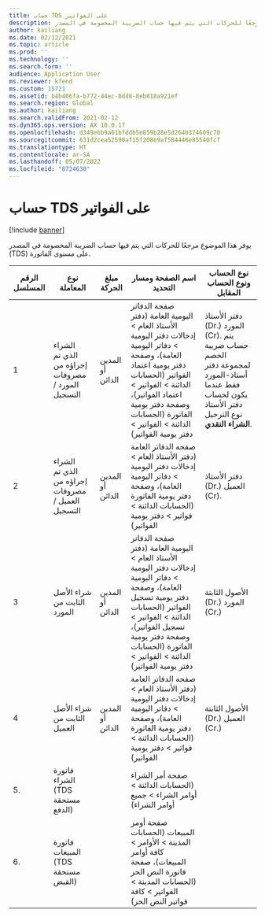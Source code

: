 ```yaml
---
title: حساب TDS على الفواتير
description: يوفر هذا الموضوع مرجعًا للحركات التي يتم فيها حساب الضريبة المخصومة في المصدر (TDS) على مستوى الفاتورة.
author: kailiang
ms.date: 02/12/2021
ms.topic: article
ms.prod: ''
ms.technology: ''
ms.search.form: ''
audience: Application User
ms.reviewer: kfend
ms.custom: 15721
ms.assetid: b4b406fa-b772-44ec-8dd8-8eb818a921ef
ms.search.region: Global
ms.author: kailiang
ms.search.validFrom: 2021-02-12
ms.dyn365.ops.version: AX 10.0.17
ms.openlocfilehash: d349ebb9a61bfddb5e859b28e5d264b374609c70
ms.sourcegitcommit: 631d2cea52590af15f208e9af584446e85540fcf
ms.translationtype: HT
ms.contentlocale: ar-SA
ms.lasthandoff: 05/07/2022
ms.locfileid: "8724630"
---
```

# <a name="tds-calculation-on-invoices"></a>حساب TDS على الفواتير

[!include [banner](../includes/banner.md)]

يوفر هذا الموضوع مرجعًا للحركات التي يتم فيها حساب الضريبة المخصومة في المصدر (TDS) على مستوى الفاتورة.

| الرقم المسلسل | نوع المعاملة                                 | مبلغ الحركة | اسم الصفحة ومسار التحديد                                 | نوع الحساب ونوع الحساب المقابل                         |
| ------------- | ------------------------------------------------ | ------------------ | ------------------------------------------------------------ | ------------------------------------------------------------ |
| 1            | الشراء الذي تم إجراؤه من مصروفات المورد / التسجيل   | المدين أو الدائن  | صفحة الدفاتر اليومية العامة (دفتر الأستاذ العام > إدخالات دفتر اليومية > دفاتر اليومية العامة)، وصفحة دفتر يومية اعتماد الفواتير (الحسابات الدائنة > الفواتير > اعتماد الفواتير)، وصفحة دفتر يومية الفاتورة (الحسابات الدائنة > الفواتير > دفتر يومية الفواتير) | دفتر الأستاذ (Dr.) المورد (Cr).  يتم حساب ضريبة الخصم لمجموعة دفتر أستاذ-المورد فقط عندما يكون لحساب دفتر الأستاذ نوع الترحيل **الشراء**  **النقدي**. |
| 2            | الشراء الذي تم إجراؤه من مصروفات العميل / التسجيل | المدين أو الدائن  | صفحه الدفاتر العامة (دفتر الأستاذ العام > إدخالات دفتر اليومية > دفاتر اليومية العامة)، وصفحة دفتر يومية الفاتورة (الحسابات الدائنة > فواتير > دفتر يومية الفواتير) | دفتر الأستاذ (Dr.) العميل (Cr).                                 |
| 3            | شراء الأصل الثابت من المورد              | المدين أو الدائن  | صفحة الدفاتر اليومية العامة (دفتر الأستاذ العام > إدخالات دفتر اليومية > دفاتر اليومية العامة)، وصفحة دفتر يومية تسجيل الفواتير (الحسابات الدائنة > الفواتير > تسجيل الفواتير)، وصفحة دفتر يومية الفاتورة (الحسابات الدائنة > الفواتير > دفتر يومية الفواتير) | الأصول الثابتة (Dr.) المورد (Cr.)                             |
| 4            | شراء الأصل الثابت من العميل            | المدين أو الدائن  | صفحه الدفاتر العامة (دفتر الأستاذ العام > إدخالات دفتر اليومية > دفاتر اليومية العامة)، وصفحة دفتر يومية الفاتورة (الحسابات الدائنة > فواتير > دفتر يومية الفواتير) | الأصول الثابتة (Dr.) العميل (Cr.)                           |
| 5.            | فاتورة الشراء (TDS مستحقة الدفع)                  |                    | صفحة أمر الشراء (الحسابات الدائنة > أوامر الشراء > جميع أوامر الشراء) |                                                              |
| 6.            | فاتورة المبيعات (TDS مستحقة القبض)                  |                    | صفحة أومر المبيعات (الحسابات المدينة > الأوامر > كافة أوامر المبيعات)، صفحة فاتورة النص الحر (الحسابات المدينة > الفواتير > كافة فواتير النص الحر) |                                                              |
